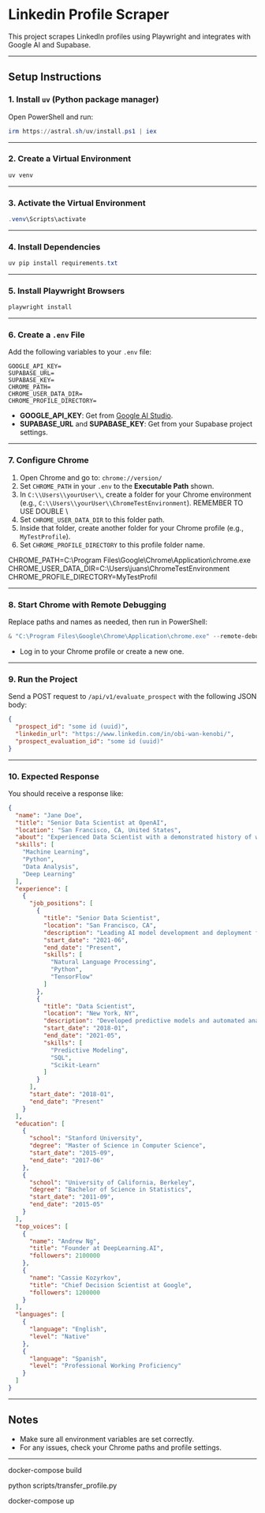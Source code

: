 # Linkedin Profile Scraper

This project scrapes LinkedIn profiles using Playwright and integrates with Google AI and Supabase.

---

## Setup Instructions

### 1. Install `uv` (Python package manager)

Open PowerShell and run:
```powershell
irm https://astral.sh/uv/install.ps1 | iex
```

---

### 2. Create a Virtual Environment

```powershell
uv venv
```

---

### 3. Activate the Virtual Environment

```powershell
.venv\Scripts\activate
```

---

### 4. Install Dependencies

```powershell
uv pip install requirements.txt
```

---

### 5. Install Playwright Browsers

```powershell
playwright install
```

---

### 6. Create a `.env` File

Add the following variables to your `.env` file:

```env
GOOGLE_API_KEY=
SUPABASE_URL=
SUPABASE_KEY=
CHROME_PATH=
CHROME_USER_DATA_DIR=
CHROME_PROFILE_DIRECTORY=
```

- **GOOGLE_API_KEY**: Get from [Google AI Studio](https://aistudio.google.com/).
- **SUPABASE_URL** and **SUPABASE_KEY**: Get from your Supabase project settings.

---

### 7. Configure Chrome

1. Open Chrome and go to: `chrome://version/`
2. Set `CHROME_PATH` in your `.env` to the **Executable Path** shown.
3. In `C:\\Users\\yourUser\\`, create a folder for your Chrome environment (e.g., `C:\\Users\\yourUser\\ChromeTestEnvironment`). REMEMBER TO USE DOUBLE \
4. Set `CHROME_USER_DATA_DIR` to this folder path.
5. Inside that folder, create another folder for your Chrome profile (e.g., `MyTestProfile`).
6. Set `CHROME_PROFILE_DIRECTORY` to this profile folder name.

CHROME_PATH=C:\\Program Files\\Google\\Chrome\\Application\\chrome.exe
CHROME_USER_DATA_DIR=C:\\Users\\juans\\ChromeTestEnvironment
CHROME_PROFILE_DIRECTORY=MyTestProfil

---

### 8. Start Chrome with Remote Debugging

Replace paths and names as needed, then run in PowerShell:

```powershell
& "C:\Program Files\Google\Chrome\Application\chrome.exe" --remote-debugging-port=9223 --user-data-dir="C:\Users\juans\ChromeTestEnvironment" --profile-directory="MyTestProfile"
```

- Log in to your Chrome profile or create a new one.

---

### 9. Run the Project

Send a POST request to `/api/v1/evaluate_prospect` with the following JSON body:

```json
{
  "prospect_id": "some id (uuid)",
  "linkedin_url": "https://www.linkedin.com/in/obi-wan-kenobi/",
  "prospect_evaluation_id": "some id (uuid)"
}
```

---

### 10. Expected Response

You should receive a response like:

```json
{
  "name": "Jane Doe",
  "title": "Senior Data Scientist at OpenAI",
  "location": "San Francisco, CA, United States",
  "about": "Experienced Data Scientist with a demonstrated history of working in AI and machine learning. Passionate about solving real-world problems using data.",
  "skills": [
    "Machine Learning",
    "Python",
    "Data Analysis",
    "Deep Learning"
  ],
  "experience": [
    {
      "job_positions": [
        {
          "title": "Senior Data Scientist",
          "location": "San Francisco, CA",
          "description": "Leading AI model development and deployment for natural language processing tasks.",
          "start_date": "2021-06",
          "end_date": "Present",
          "skills": [
            "Natural Language Processing",
            "Python",
            "TensorFlow"
          ]
        },
        {
          "title": "Data Scientist",
          "location": "New York, NY",
          "description": "Developed predictive models and automated analytics pipelines.",
          "start_date": "2018-01",
          "end_date": "2021-05",
          "skills": [
            "Predictive Modeling",
            "SQL",
            "Scikit-Learn"
          ]
        }
      ],
      "start_date": "2018-01",
      "end_date": "Present"
    }
  ],
  "education": [
    {
      "school": "Stanford University",
      "degree": "Master of Science in Computer Science",
      "start_date": "2015-09",
      "end_date": "2017-06"
    },
    {
      "school": "University of California, Berkeley",
      "degree": "Bachelor of Science in Statistics",
      "start_date": "2011-09",
      "end_date": "2015-05"
    }
  ],
  "top_voices": [
    {
      "name": "Andrew Ng",
      "title": "Founder at DeepLearning.AI",
      "followers": 2100000
    },
    {
      "name": "Cassie Kozyrkov",
      "title": "Chief Decision Scientist at Google",
      "followers": 1200000
    }
  ],
  "languages": [
    {
      "language": "English",
      "level": "Native"
    },
    {
      "language": "Spanish",
      "level": "Professional Working Proficiency"
    }
  ]
}
```

---

## Notes

- Make sure all environment variables are set correctly.
- For any issues, check your Chrome paths and profile settings.

---

docker-compose build


python scripts/transfer_profile.py

docker-compose up